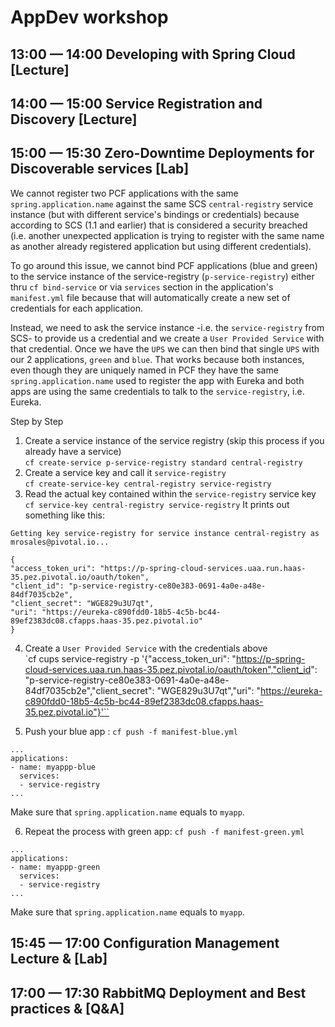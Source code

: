 # AppDev workshop

## 13:00 — 14:00 Developing with Spring Cloud          [Lecture]

## 14:00 — 15:00 Service Registration and Discovery  [Lecture]

## 15:00 — 15:30 Zero-Downtime Deployments for Discoverable services   [Lab]

We cannot register two PCF applications with the same `spring.application.name` against the same SCS `central-registry` service instance (but with different service's bindings or credentials) because according to SCS (1.1 and earlier) that is considered a security breached (i.e. another unexpected application is trying to register with the same name as another already registered application but using different credentials).

To go around this issue, we cannot bind PCF applications (blue and green) to the service instance of the service-registry (`p-service-registry`) either thru `cf bind-service` or via `services` section in the application's `manifest.yml` file because that will automatically create a new set of credentials for each application.

Instead, we need to ask the service instance -i.e. the `service-registry` from SCS- to provide us a credential and we create a `User Provided Service` with that credential. Once we have the `UPS` we can then bind that single `UPS` with our 2 applications, `green` and `blue`. That works because both instances, even though they are uniquely named in PCF they have the same `spring.application.name` used to register the app with Eureka and both apps are using the same credentials to talk to the `service-registry`, i.e. Eureka.

Step by Step
1. Create a service instance of the service registry (skip this process if you already have a service)
   <br>`cf create-service p-service-registry standard central-registry`
2. Create a service key and call it `service-registry`
  <br>`cf create-service-key central-registry service-registry`
3. Read the actual key contained within the `service-registry` service key
  <br>`cf service-key central-registry service-registry`
  It prints out something like this:

  ```
  Getting key service-registry for service instance central-registry as mrosales@pivotal.io...

{
 "access_token_uri": "https://p-spring-cloud-services.uaa.run.haas-35.pez.pivotal.io/oauth/token",
 "client_id": "p-service-registry-ce80e383-0691-4a0e-a48e-84df7035cb2e",
 "client_secret": "WGE829u3U7qt",
 "uri": "https://eureka-c890fdd0-18b5-4c5b-bc44-89ef2383dc08.cfapps.haas-35.pez.pivotal.io"
}
```
4. Create a `User Provided Service` with the credentials above
  <br>`cf cups service-registry -p '{"access_token_uri": "https://p-spring-cloud-services.uaa.run.haas-35.pez.pivotal.io/oauth/token","client_id": "p-service-registry-ce80e383-0691-4a0e-a48e-84df7035cb2e","client_secret": "WGE829u3U7qt","uri": "https://eureka-c890fdd0-18b5-4c5b-bc44-89ef2383dc08.cfapps.haas-35.pez.pivotal.io"}'``


5. Push your blue app : `cf push -f manifest-blue.yml`
```
...
applications:
- name: myappp-blue
  services:
  - service-registry
...
```
Make sure that `spring.application.name` equals to `myapp`.

6. Repeat the process with green app: `cf push -f manifest-green.yml`
```
...
applications:
- name: myappp-green
  services:
  - service-registry
...
```
Make sure that `spring.application.name` equals to `myapp`.


## 15:45 — 17:00 Configuration Management Lecture &amp; [Lab]


## 17:00 — 17:30 RabbitMQ Deployment and Best practices  &amp; [Q&A]
